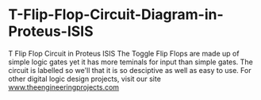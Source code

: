 # T-Flip-Flop-Circuit-Diagram-in-Proteus-ISIS
T Flip Flop Circuit in Proteus ISIS
The Toggle Flip Flops are made up of simple logic gates yet it has more teminals for input than simple gates. The circuit is labelled so we'll that it is so desciptive as well as easy to use. For other digital logic design projects, visit our site www.theengineeringprojects.com
